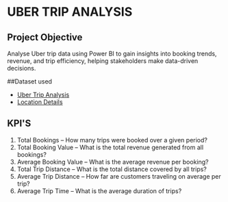 # UBER TRIP ANALYSIS
## Project Objective
Analyse Uber trip data using Power BI to gain insights into booking trends, revenue, and trip efficiency, helping stakeholders make data-driven decisions.

##Dataset used
- <a href="https://github.com/tanviakedar/Data-analysis-Dashboard/blob/main/Location%20Table.xlsx">Uber Trip Analysis</a>
- <a href="https://github.com/tanviakedar/Data-analysis-Dashboard/blob/main/Location%20Table.xlsx">Location Details</a>

## KPI'S
1.	Total Bookings – How many trips were booked over a given period?
2.	Total Booking Value – What is the total revenue generated from all bookings?
3.	Average Booking Value – What is the average revenue per booking?
4.	Total Trip Distance – What is the total distance covered by all trips?
5.	Average Trip Distance – How far are customers traveling on average per trip?
6.	Average Trip Time – What is the average duration of trips?


